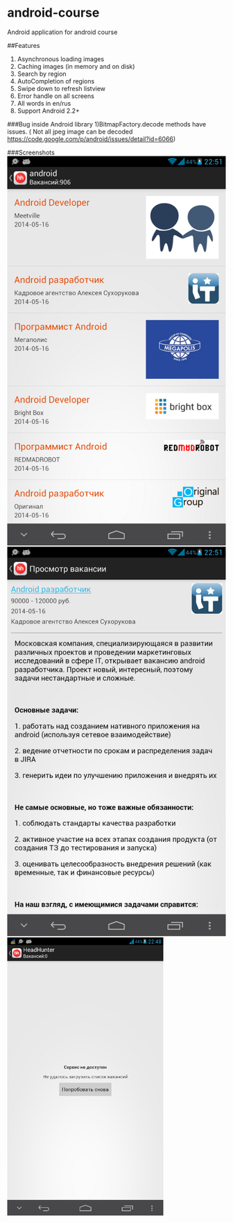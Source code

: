 android-course
==============

Android application for android course 

##Features
1) Asynchronous loading images <br>
2) Caching images (in memory and on disk) <br>
3) Search by region <br>
4) AutoCompletion of regions <br>
5) Swipe down to refresh listview <br>
6) Error handle on all screens <br>
7) All words in en/rus <br>
8) Support Android  2.2+ <br>


###Bug inside Android library
1)BitmapFactory.decode methods have issues. ( Not all jpeg image can be decoded <br> https://code.google.com/p/android/issues/detail?id=6066) <br>

###Screenshots
![alt tag](https://raw.githubusercontent.com/ultimate39/android-course/master/screenshots/sc2.png)
![alt tag](https://raw.githubusercontent.com/ultimate39/android-course/master/screenshots/sc3.png)
![alt tag](https://raw.githubusercontent.com/ultimate39/android-course/master/screenshots/sc1.png)
